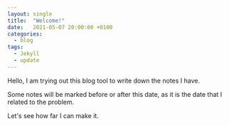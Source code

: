 ```yaml
---
layout: single
title:  "Welcome!"
date:   2021-05-07 20:00:00 +0100
categories:
  - blog
tags:
  - Jekyll
  - update
---
```

Hello, I am trying out this blog tool to write down the notes I have.

Some notes will be marked before or after this date, as it is the date that I related to the problem.

Let's see how far I can make it.